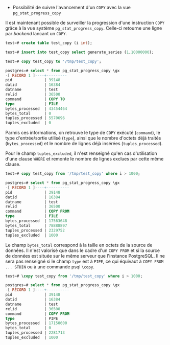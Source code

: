 <!--
Les commits sur ce sujet sont :

* https://commitfest.postgresql.org/31/2923/
* https://commitfest.postgresql.org/32/2977
* https://git.postgresql.org/gitweb/?p=postgresql.git;a=commit;h=8a4f618e7ae3cb11b0b37d0f06f05c8ff905833f

Discussion

* https://gitlab.dalibo.info/formation/workshops/-/issues/133

-->

<div class="slide-content">

* Possibilité de suivre l'avancement d'un `COPY` avec la vue `pg_stat_progress_copy`

</div>

<div class="notes">

Il est maintenant possible de surveiller la progression d'une instruction `COPY` grâce à la vue système `pg_stat_progress_copy`. Celle-ci retourne une ligne par _backend_ lancant un `COPY`.

```sql
test=# create table test_copy (i int);

test=# insert into test_copy select generate_series (1,10000000);

test=# copy test_copy to '/tmp/test_copy';

postgres=# select * from pg_stat_progress_copy \gx
-[ RECORD 1 ]----+---------
pid              | 39148
datid            | 16384
datname          | test
relid            | 36500
command          | COPY TO
type             | FILE
bytes_processed  | 43454464
bytes_total      | 0
tuples_processed | 5570696
tuples_excluded  | 0
```

Parmis ces informations, on retrouve le type de `COPY` exécuté (`command`), le type d'entrée/sortie utilisé (`type`), ainsi que le nombre d'octets déjà traités (`bytes_processed`) et le nombre de lignes déjà insérées (`tuples_processed`).

Pour le champ `tuples_excluded`, il n'est renseigné qu'en cas d'utilisation d'une clause `WHERE` et remonte le nombre de lignes exclues par cette même clause.

```sql
test=# copy test_copy from '/tmp/test_copy' where i > 1000;

postgres=# select * from pg_stat_progress_copy \gx
-[ RECORD 1 ]----+----------
pid              | 39148
datid            | 16384
datname          | test
relid            | 36500
command          | COPY FROM
type             | FILE
bytes_processed  | 17563648
bytes_total      | 78888897
tuples_processed | 2329752
tuples_excluded  | 1000
```

Le champ `bytes_total` correspond à la taille en octets de la source de données. Il n'est valorisé que dans le cadre d'un `COPY FROM` et si la source de données est située sur le même serveur que l'instance PostgreSQL. Il ne sera pas renseigné si le champ `type` est à `PIPE`, ce qui équivaut à `COPY FROM ... STDIN` ou à une commande psql `\copy`.

```sql
test=# \copy test_copy from '/tmp/test_copy' where i > 1000;

postgres=# select * from pg_stat_progress_copy \gx
-[ RECORD 1 ]----+----------
pid              | 39148
datid            | 16384
datname          | test
relid            | 36500
command          | COPY FROM
type             | PIPE
bytes_processed  | 17150600
bytes_total      | 0
tuples_processed | 2281713
tuples_excluded  | 1000
```

</div>